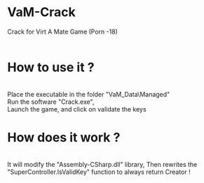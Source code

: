 # VaM-Crack</br>
Crack for Virt A Mate Game (Porn -18)</br>
</br>
# How to use it ?
</br>
Place the executable in the  folder "VaM_Data\Managed"</br>
Run the software "Crack.exe",</br>
Launch the game, and click on validate the keys</br>

# How does it work ?</br>
</br>
It will modify the "Assembly-CSharp.dll" library, Then rewrites the "SuperController.IsValidKey" function to always return Creator !</br>

